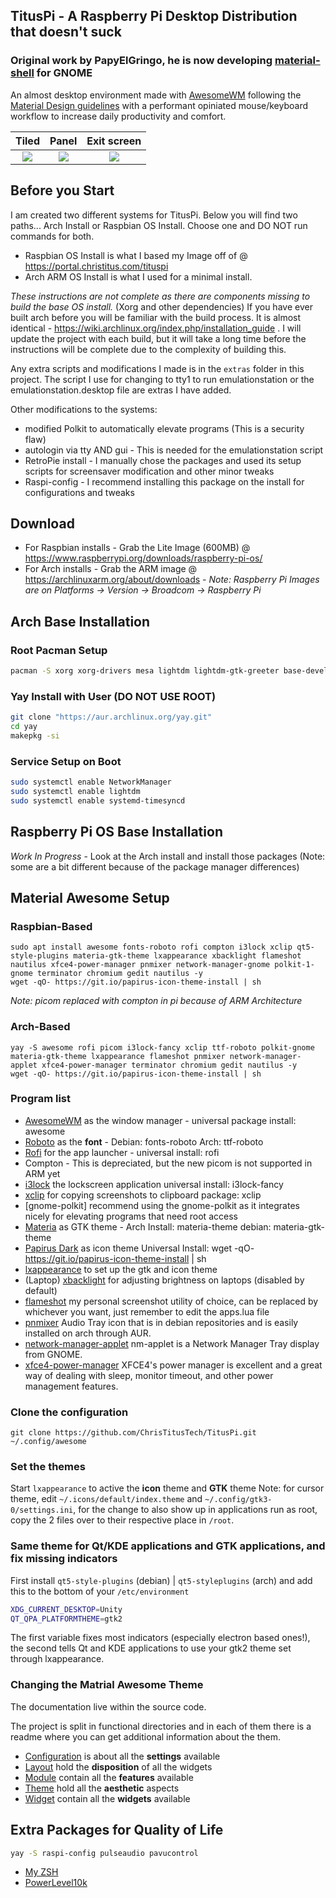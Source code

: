 ## TitusPi - A Raspberry Pi Desktop Distribution that doesn't suck

### Original work by PapyElGringo, he is now developing [material-shell](https://github.com/PapyElGringo/material-shell) for GNOME

An almost desktop environment made with [AwesomeWM](https://awesomewm.org/) following the [Material Design guidelines](https://material.io) with a performant opiniated mouse/keyboard workflow to increase daily productivity and comfort.


| Tiled         | Panel         | Exit screen   |
|:-------------:|:-------------:|:-------------:|
|![](https://i.imgur.com/fELCtep.png)|![](https://i.imgur.com/7IthpQS.png)|![](https://i.imgur.com/rcKOLYQ.png)|

## Before you Start

I am created two different systems for TitusPi. Below you will find two paths... Arch Install or Raspbian OS Install. Choose one and DO NOT run commands for both.

- Raspbian OS Install is what I based my Image off of @ https://portal.christitus.com/tituspi
- Arch ARM OS Install is what I used for a minimal install. 

*These instructions are not complete as there are components missing to build the base OS install.* (Xorg and other dependencies) If you have ever built arch before you will be familiar with the build process. It is almost identical - https://wiki.archlinux.org/index.php/installation_guide . I will update the project with each build, but it will take a long time before the instructions will be complete due to the complexity of building this. 

Any extra scripts and modifications I made is in the `extras` folder in this project. The script I use for changing to tty1 to run emulationstation or the emulationstation.desktop file are extras I have added. 

Other modifications to the systems:
- modified Polkit to automatically elevate programs (This is a security flaw)
- autologin via tty AND gui - This is needed for the emulationstation script
- RetroPie install - I manually chose the packages and used its setup scripts for screensaver modification and other minor tweaks
- Raspi-config - I recommend installing this package on the install for configurations and tweaks

## Download

- For Raspbian installs - Grab the Lite Image (600MB) @ https://www.raspberrypi.org/downloads/raspberry-pi-os/
- For Arch installs - Grab the ARM image @ https://archlinuxarm.org/about/downloads - _Note: Raspberry Pi Images are on Platforms -> Version -> Broadcom -> Raspberry Pi_


## Arch Base Installation

### Root Pacman Setup

```bash
pacman -S xorg xorg-drivers mesa lightdm lightdm-gtk-greeter base-devel vim nano sudo clang cmake git gcc glibc networkmanager
```
### Yay Install with User (DO NOT USE ROOT)

```bash
git clone "https://aur.archlinux.org/yay.git"
cd yay
makepkg -si
```

### Service Setup on Boot

```bash
sudo systemctl enable NetworkManager
sudo systemctl enable lightdm
sudo systemctl enable systemd-timesyncd
```

## Raspberry Pi OS Base Installation 

*Work In Progress* - Look at the Arch install and install those packages (Note: some are a bit different because of the package manager differences)

## Material Awesome Setup

### Raspbian-Based

```
sudo apt install awesome fonts-roboto rofi compton i3lock xclip qt5-style-plugins materia-gtk-theme lxappearance xbacklight flameshot nautilus xfce4-power-manager pnmixer network-manager-gnome polkit-1-gnome terminator chromium gedit nautilus -y
wget -qO- https://git.io/papirus-icon-theme-install | sh
```

*Note: picom replaced with compton in pi because of ARM Architecture*

### Arch-Based

```
yay -S awesome rofi picom i3lock-fancy xclip ttf-roboto polkit-gnome materia-gtk-theme lxappearance flameshot pnmixer network-manager-applet xfce4-power-manager terminator chromium gedit nautilus -y
wget -qO- https://git.io/papirus-icon-theme-install | sh
```

### Program list

- [AwesomeWM](https://awesomewm.org/) as the window manager - universal package install: awesome
- [Roboto](https://fonts.google.com/specimen/Roboto) as the **font** - Debian: fonts-roboto Arch: ttf-roboto
- [Rofi](https://github.com/DaveDavenport/rofi) for the app launcher - universal install: rofi
- Compton - This is depreciated, but the new picom is not supported in ARM yet
- [i3lock](https://github.com/meskarune/i3lock-fancy) the lockscreen application universal install: i3lock-fancy
- [xclip](https://github.com/astrand/xclip) for copying screenshots to clipboard package: xclip
- [gnome-polkit] recommend using the gnome-polkit as it integrates nicely for elevating programs that need root access
- [Materia](https://github.com/nana-4/materia-theme) as GTK theme - Arch Install: materia-theme debian: materia-gtk-theme
- [Papirus Dark](https://github.com/PapirusDevelopmentTeam/papirus-icon-theme) as icon theme Universal Install: wget -qO- https://git.io/papirus-icon-theme-install | sh
- [lxappearance](https://sourceforge.net/projects/lxde/files/LXAppearance/) to set up the gtk and icon theme
- (Laptop) [xbacklight](https://www.x.org/archive/X11R7.5/doc/man/man1/xbacklight.1.html) for adjusting brightness on laptops (disabled by default)
- [flameshot](https://flameshot.js.org/#/) my personal screenshot utility of choice, can be replaced by whichever you want, just remember to edit the apps.lua file
- [pnmixer](https://github.com/nicklan/pnmixer) Audio Tray icon that is in debian repositories and is easily installed on arch through AUR.
- [network-manager-applet](https://gitlab.gnome.org/GNOME/network-manager-applet) nm-applet is a Network Manager Tray display from GNOME.
- [xfce4-power-manager](https://docs.xfce.org/xfce/xfce4-power-manager/start) XFCE4's power manager is excellent and a great way of dealing with sleep, monitor timeout, and other power management features.

### Clone the configuration

```
git clone https://github.com/ChrisTitusTech/TitusPi.git ~/.config/awesome
```

### Set the themes

Start `lxappearance` to active the **icon** theme and **GTK** theme
Note: for cursor theme, edit `~/.icons/default/index.theme` and `~/.config/gtk3-0/settings.ini`, for the change to also show up in applications run as root, copy the 2 files over to their respective place in `/root`.

### Same theme for Qt/KDE applications and GTK applications, and fix missing indicators

First install `qt5-style-plugins` (debian) | `qt5-styleplugins` (arch) and add this to the bottom of your `/etc/environment`

```bash
XDG_CURRENT_DESKTOP=Unity
QT_QPA_PLATFORMTHEME=gtk2
```

The first variable fixes most indicators (especially electron based ones!), the second tells Qt and KDE applications to use your gtk2 theme set through lxappearance.

### Changing the Matrial Awesome Theme

The documentation live within the source code.

The project is split in functional directories and in each of them there is a readme where you can get additional information about the them.

* [Configuration](./configuration) is about all the **settings** available
* [Layout](./layout) hold the **disposition** of all the widgets
* [Module](./module) contain all the **features** available
* [Theme](./theme) hold all the **aesthetic** aspects
* [Widget](./widget) contain all the **widgets** available

## Extra Packages for Quality of Life

```bash
yay -S raspi-config pulseaudio pavucontrol
```

* [My ZSH](https://github.com/ChrisTitusTech/zsh)
* [PowerLevel10k](https://github.com/romkatv/powerlevel10k)
